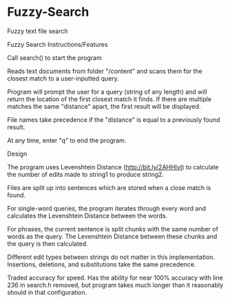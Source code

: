 # Fuzzy-Search
Fuzzy text file search

Fuzzy Search Instructions/Features

Call search() to start the program

Reads text documents from folder "/content" and scans them for the closest
match to a user-inputted query.

Program will prompt the user for a query (string of any length) and will return
the location of the first closest match it finds. If there are multiple matches
the same "distance" apart, the first result will be displayed.

File names take precedence if the "distance" is equal to a previously found
result.

At any time, enter "q" to end the program.


Design

The program uses Levenshtein Distance (http://bit.ly/2AHHIvI) to calculate the
number of edits made to string1 to produce string2.

Files are split up into sentences which are stored when a close match is found.

For single-word queries, the program iterates through every word and calculates
the Levenshtein Distance between the words.

For phrases, the current sentence is split chunks with the same number of words
as the query. The Levenshtein Distance between these chunks and the query is
then calculated.

Different edit types between strings do not matter in this implementation.
Insertions, deletions, and substitutions take the same precedence.

Traded accuracy for speed. Has the ability for near 100% accuracy with line 236
in search.h removed, but program takes much longer than it reasonably should in
that configuration.
